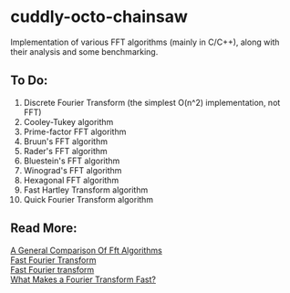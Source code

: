 # cuddly-octo-chainsaw
Implementation of various FFT algorithms (mainly in C/C++), along with their analysis and some benchmarking.

## To Do:
1. Discrete Fourier Transform (the simplest O(n^2) implementation, not FFT)
2. Cooley-Tukey algorithm
3. Prime-factor FFT algorithm
4. Bruun's FFT algorithm
5. Rader's FFT algorithm
6. Bluestein's FFT algorithm
7. Winograd's FFT algorithm
8. Hexagonal FFT algorithm
9. Fast Hartley Transform algorithm
10. Quick Fourier Transform algorithm

## Read More:
[A General Comparison Of Fft Algorithms](https://www.cypress.com/file/55401/download)\
[Fast Fourier Transform](https://rosettacode.org/wiki/Fast_Fourier_transform)\
[Fast Fourier transform](https://en.wikipedia.org/wiki/Fast_Fourier_transform)\
[What Makes a Fourier Transform Fast?](https://www.algorithm-archive.org/contents/cooley_tukey/cooley_tukey.html)
